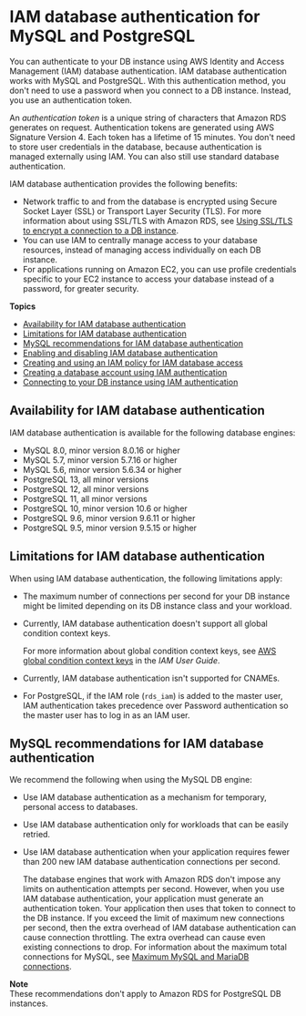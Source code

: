# IAM database authentication for MySQL and PostgreSQL<a name="UsingWithRDS.IAMDBAuth"></a>

You can authenticate to your DB instance using AWS Identity and Access Management \(IAM\) database authentication\. IAM database authentication works with MySQL and PostgreSQL\. With this authentication method, you don't need to use a password when you connect to a DB instance\. Instead, you use an authentication token\.

An *authentication token* is a unique string of characters that Amazon RDS generates on request\. Authentication tokens are generated using AWS Signature Version 4\. Each token has a lifetime of 15 minutes\. You don't need to store user credentials in the database, because authentication is managed externally using IAM\. You can also still use standard database authentication\.

IAM database authentication provides the following benefits:
+ Network traffic to and from the database is encrypted using Secure Socket Layer \(SSL\) or Transport Layer Security \(TLS\)\. For more information about using SSL/TLS with Amazon RDS, see [Using SSL/TLS to encrypt a connection to a DB instance](UsingWithRDS.SSL.md)\.
+ You can use IAM to centrally manage access to your database resources, instead of managing access individually on each DB instance\.
+ For applications running on Amazon EC2, you can use profile credentials specific to your EC2 instance to access your database instead of a password, for greater security\.

**Topics**
+ [Availability for IAM database authentication](#UsingWithRDS.IAMDBAuth.Availability)
+ [Limitations for IAM database authentication](#UsingWithRDS.IAMDBAuth.Limitations)
+ [MySQL recommendations for IAM database authentication](#UsingWithRDS.IAMDBAuth.ConnectionsPerSecond)
+ [Enabling and disabling IAM database authentication](UsingWithRDS.IAMDBAuth.Enabling.md)
+ [Creating and using an IAM policy for IAM database access](UsingWithRDS.IAMDBAuth.IAMPolicy.md)
+ [Creating a database account using IAM authentication](UsingWithRDS.IAMDBAuth.DBAccounts.md)
+ [Connecting to your DB instance using IAM authentication](UsingWithRDS.IAMDBAuth.Connecting.md)

## Availability for IAM database authentication<a name="UsingWithRDS.IAMDBAuth.Availability"></a>

IAM database authentication is available for the following database engines:
+ MySQL 8\.0, minor version 8\.0\.16 or higher
+ MySQL 5\.7, minor version 5\.7\.16 or higher
+ MySQL 5\.6, minor version 5\.6\.34 or higher
+ PostgreSQL 13, all minor versions
+ PostgreSQL 12, all minor versions
+ PostgreSQL 11, all minor versions
+ PostgreSQL 10, minor version 10\.6 or higher
+ PostgreSQL 9\.6, minor version 9\.6\.11 or higher
+ PostgreSQL 9\.5, minor version 9\.5\.15 or higher

## Limitations for IAM database authentication<a name="UsingWithRDS.IAMDBAuth.Limitations"></a>

When using IAM database authentication, the following limitations apply:
+ The maximum number of connections per second for your DB instance might be limited depending on its DB instance class and your workload\.
+ Currently, IAM database authentication doesn't support all global condition context keys\.

  For more information about global condition context keys, see [ AWS global condition context keys](https://docs.aws.amazon.com/IAM/latest/UserGuide/reference_policies_condition-keys.html) in the *IAM User Guide*\.
+ Currently, IAM database authentication isn't supported for CNAMEs\.
+ For PostgreSQL, if the IAM role \(`rds_iam`\) is added to the master user, IAM authentication takes precedence over Password authentication so the master user has to log in as an IAM user\.

## MySQL recommendations for IAM database authentication<a name="UsingWithRDS.IAMDBAuth.ConnectionsPerSecond"></a>

We recommend the following when using the MySQL DB engine:
+ Use IAM database authentication as a mechanism for temporary, personal access to databases\.
+ Use IAM database authentication only for workloads that can be easily retried\.
+ Use IAM database authentication when your application requires fewer than 200 new IAM database authentication connections per second\.

  The database engines that work with Amazon RDS don't impose any limits on authentication attempts per second\. However, when you use IAM database authentication, your application must generate an authentication token\. Your application then uses that token to connect to the DB instance\. If you exceed the limit of maximum new connections per second, then the extra overhead of IAM database authentication can cause connection throttling\. The extra overhead can cause even existing connections to drop\.  For information about the maximum total connections for MySQL, see [Maximum MySQL and MariaDB connections](CHAP_Troubleshooting.md#USER_ConnectToInstance.max_connections)\.   

**Note**  
These recommendations don't apply to Amazon RDS for PostgreSQL DB instances\.